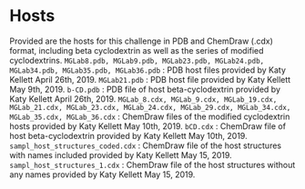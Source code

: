 # Hosts

Provided are the hosts for this challenge in PDB and ChemDraw (.cdx) format, including beta cyclodextrin as well as the series of modified cyclodextrins.
`MGLab8.pdb, MGLab9.pdb, MGLab23.pdb, MGLab24.pdb, MGLab34.pdb, MGLab35.pdb, MGLab36.pdb` : PDB host files provided by Katy Kellett April 26th, 2019.
`MGLab21.pdb` : PDB host file provided by Katy Kellett May 9th, 2019.
`b-CD.pdb` : PDB file of host beta-cyclodextrin provided by Katy Kellett April 26th, 2019.
`MGLab_8.cdx, MGLab_9.cdx, MGLab_19.cdx, MGLab_21.cdx, MGLab_23.cdx, MGLab_24.cdx, MGLab_29.cdx, MGLab_34.cdx, MGLab_35.cdx, MGLab_36.cdx` : ChemDraw files of the modified cyclodextrin hosts provided by Katy Kellett May 10th, 2019.
`bCD.cdx` : ChemDraw file of host beta-cyclodextrin provided by Katy Kellett May 10th, 2019.
`sampl_host_structures_coded.cdx` : ChemDraw file of the host structures with names included provided by Katy Kellett May 15, 2019.
`sampl_host_structures_1.cdx` : ChemDraw file of the host structures without any names provided by Katy Kellett May 15, 2019.
